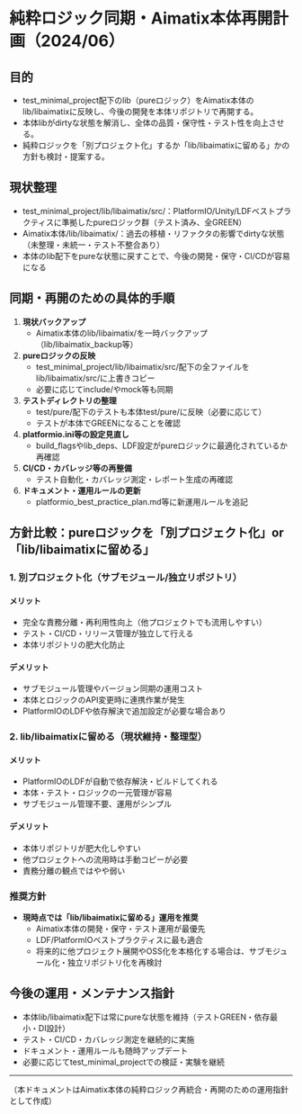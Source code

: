 # 純粋ロジック同期・Aimatix本体再開計画（2024/06）

## 目的
- test_minimal_project配下のlib（pureロジック）をAimatix本体のlib/libaimatixに反映し、今後の開発を本体リポジトリで再開する。
- 本体libがdirtyな状態を解消し、全体の品質・保守性・テスト性を向上させる。
- 純粋ロジックを「別プロジェクト化」するか「lib/libaimatixに留める」かの方針も検討・提案する。

## 現状整理
- test_minimal_project/lib/libaimatix/src/：PlatformIO/Unity/LDFベストプラクティスに準拠したpureロジック群（テスト済み、全GREEN）
- Aimatix本体/lib/libaimatix/：過去の移植・リファクタの影響でdirtyな状態（未整理・未統一・テスト不整合あり）
- 本体のlib配下をpureな状態に戻すことで、今後の開発・保守・CI/CDが容易になる

## 同期・再開のための具体的手順
1. **現状バックアップ**
    - Aimatix本体のlib/libaimatix/を一時バックアップ（lib/libaimatix_backup等）
2. **pureロジックの反映**
    - test_minimal_project/lib/libaimatix/src/配下の全ファイルをlib/libaimatix/src/に上書きコピー
    - 必要に応じてinclude/やmock等も同期
3. **テストディレクトリの整理**
    - test/pure/配下のテストも本体test/pure/に反映（必要に応じて）
    - テストが本体でGREENになることを確認
4. **platformio.ini等の設定見直し**
    - build_flagsやlib_deps、LDF設定がpureロジックに最適化されているか再確認
5. **CI/CD・カバレッジ等の再整備**
    - テスト自動化・カバレッジ測定・レポート生成の再確認
6. **ドキュメント・運用ルールの更新**
    - platformio_best_practice_plan.md等に新運用ルールを追記

## 方針比較：pureロジックを「別プロジェクト化」or「lib/libaimatixに留める」

### 1. 別プロジェクト化（サブモジュール/独立リポジトリ）
#### メリット
- 完全な責務分離・再利用性向上（他プロジェクトでも流用しやすい）
- テスト・CI/CD・リリース管理が独立して行える
- 本体リポジトリの肥大化防止
#### デメリット
- サブモジュール管理やバージョン同期の運用コスト
- 本体とロジックのAPI変更時に連携作業が発生
- PlatformIOのLDFや依存解決で追加設定が必要な場合あり

### 2. lib/libaimatixに留める（現状維持・整理型）
#### メリット
- PlatformIOのLDFが自動で依存解決・ビルドしてくれる
- 本体・テスト・ロジックの一元管理が容易
- サブモジュール管理不要、運用がシンプル
#### デメリット
- 本体リポジトリが肥大化しやすい
- 他プロジェクトへの流用時は手動コピーが必要
- 責務分離の観点ではやや弱い

### 推奨方針
- **現時点では「lib/libaimatixに留める」運用を推奨**
    - Aimatix本体の開発・保守・テスト運用が最優先
    - LDF/PlatformIOベストプラクティスに最も適合
    - 将来的に他プロジェクト展開やOSS化を本格化する場合は、サブモジュール化・独立リポジトリ化を再検討

## 今後の運用・メンテナンス指針
- 本体lib/libaimatix配下は常にpureな状態を維持（テストGREEN・依存最小・DI設計）
- テスト・CI/CD・カバレッジ測定を継続的に実施
- ドキュメント・運用ルールも随時アップデート
- 必要に応じてtest_minimal_projectでの検証・実験を継続

---

（本ドキュメントはAimatix本体の純粋ロジック再統合・再開のための運用指針として作成） 